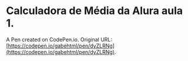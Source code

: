 # Calculadora de Média da Alura aula 1.

A Pen created on CodePen.io. Original URL: [https://codepen.io/gabehtml/pen/dyZLRNg](https://codepen.io/gabehtml/pen/dyZLRNg).


